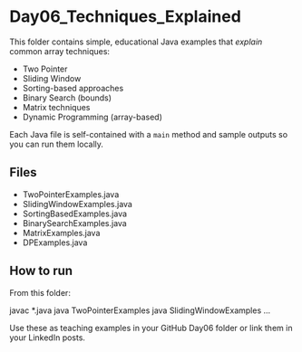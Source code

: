# Day06_Techniques_Explained

This folder contains simple, educational Java examples that *explain* common array techniques:
- Two Pointer
- Sliding Window
- Sorting-based approaches
- Binary Search (bounds)
- Matrix techniques
- Dynamic Programming (array-based)

Each Java file is self-contained with a `main` method and sample outputs so you can run them locally.

## Files
- TwoPointerExamples.java
- SlidingWindowExamples.java
- SortingBasedExamples.java
- BinarySearchExamples.java
- MatrixExamples.java
- DPExamples.java

## How to run
From this folder:

javac *.java
java TwoPointerExamples
java SlidingWindowExamples
...

Use these as teaching examples in your GitHub Day06 folder or link them in your LinkedIn posts.
